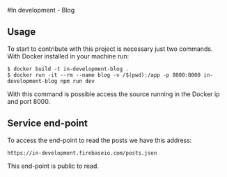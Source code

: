 #In development - Blog

Usage
-------------

To start to contribute with this project is necessary just two commands.
With Docker installed in your machine run:

```
$ docker build -t in-development-blog .
$ docker run -it --rm --name blog -v /$(pwd):/app -p 8000:8000 in-development-blog npm run dev
```

With this command is possible access the source running in the Docker ip and port 8000.


Service end-point
--------------------

To access the end-point to read the posts we have this address:

```
https://in-development.firebaseio.com/posts.json
```

This end-point is public to read.
